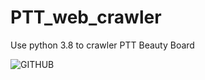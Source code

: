 # PTT_web_crawler

Use python 3.8 to crawler PTT Beauty Board

  ![GITHUB]( https://github.com/NerDy5566/PTT_web_crawler/blob/main/output.png)

